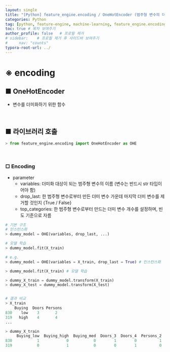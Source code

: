 ```yaml
---
layout: single
title: "[Python] feature_engine.encoding / OneHotEncoder (범주형 변수의 더미화)"
categories: Python
tag: [python, feature-engine, machine-learning, feature_engine.encoding, one-hot-encoder]
toc: true # 목차 보여주기
author_profile: false   # 프로필 제거
# sidebar:    # 프로필 제거 후 사이드바 보여주기
#     nav: "counts"
typora-root-url: ../
---
```


# ※ encoding

## ■ OneHotEncoder
- 변수를 더미화하기 위한 함수

<br>

## ■ 라이브러리 호출

```py
> from feature_engine.encoding import OneHotEncoder as OHE
```

<br>

### □ Encoding
- parameter
  - variables: 더미화 대상이 되는 범주형 변수의 이름 (변수는 반드시 str 타입이어야 함)
  - drop_last: 한 범주형 변수로부터 만든 더미 변수 가운데 마지막 더미 변수를 제거할 것인지 {True / False}
  - top_categories: 한 범주형 변수로부터 만드는 더미 변수 개수를 설정하며, 빈도 기준으로 자름

```py
# 기본 구조
# 인스턴스화
> dummy_model = OHE(variables, drop_last, ...)

# 모델 학습
> dummy_model.fit(X_train)
```

```py
# e.g.
> dummy_model = OHE(variables = X_train, drop_last = True) # 인스턴스화

> dummy_model.fit(X_train) # 모델 학습

> dummy_X_train = dummy_model.transform(X_train)
> dummy_X_test = dummy_model.transform(X_test)


# 결과 비교
> X_train
    Buying  Doors Persons
830    low    3       2
319   high    4       4
...

> dummy_X_train
     Buying_low  Buying_high  Buying_med  Doors_3  Doors_4  Persons_2
830           1            0           0        1        0          1
319           0            1           0        0        1          0
```